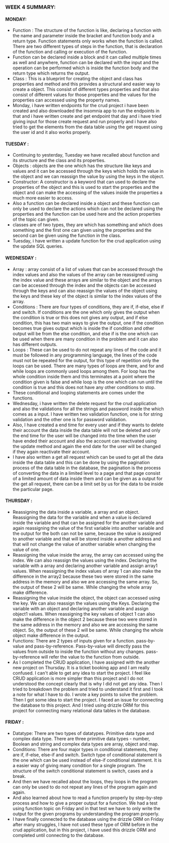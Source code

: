 ### WEEK 4 SUMMARY: 
#### MONDAY:
- Function : The structure of the function is like, declaring a function with the name and parameter inside the bracket and function body and a return type. Function statements only works when the function is called. There are two different types of steps in the function, that is declaration of the function and calling or execution of the function.
- Function can be declared inside a block and it can called multiple times as well and anywhere, function can be declared with the input and the operation can be performed which is inside the function body and the return type which returns the output.
- Class : This is a blueprint for creating the object and class has properties and method and this provides a structural and easier way to create a object. This consist of different types properties and that also consist of different values for those properties and the values for the properties can accessed using the property names.
- Monday, i have written endpoints for the crud project i have been created and also downloaded the insomnia app to run the endpoints in that and i have written create and get endpoint that day and i have tried giving input for those create request and run properly and i have also tried to get the elements from the data table using the get request using the user id and it also works properly.

#### TUESDAY : 
- Continuing to yesterday, Tuesday we have recalled about function and its structure and the class and its properties.
- Objects : objects are the one which has the structure like keys and values and it can be accessed through the keys which holds the value in the object and we can reassign the value by using the keys in the object.
- Constructor: A constructor is a keyword that can used to declare the properties of the object and this is used to start the properties and the object and can make the accessing of the values inside the properties a much more easier to access.
- Also a function can be declared inside a object and these function can only be used to declare the actions which can not be declared using the properties and the function can be used here and the action properties of the topic can given.
- classes are of two types, they are which has something and which does something and the first one can given using the properties and the second can be given using the function in the class.
- Tuesday, i have written a update function for the crud application using the update SQL queries.

#### WEDNESDAY : 
- Array : array consist of a list of values that can be accessed through the index values and also the values of the array can be reassigned using the index value and these arrays are similar to the object and the arrays can be accessed through the index and the objects can be accessed through the keys and can also reassign the values of the object using the keys and these key of the object is similar to the index values of the array.
- Conditions : There are four types of conditions, they are if, if-else, else if and switch. If conditions are the one which only gives the output when the condition is true or this does not gives any output, and if else condition, this has two main ways to give the output, one if the condition becomes true gives output which is inside the if condition and other output will be from the else condition, and else if is the one which can be used when there are many condition in the problem and it can also has different outputs.
- Loops : These can be used to do not repeat any lines of the code and it must be followed in any programming language, the lines of the code must not be repeated for the output, for this type of repetition only the loops can be used. There are many types of loops are there, and for and while loops are commonly used loops among them. For loop has the whole condition inside them and this terminates at a point where the condition given is false and while loop is the one which can run until the condition is true and this does not have any other conditions to stop.
- These conditional and looping statements are comes under the functions.
- Wednesday, i have written the delete request for the crud application and also the validations for all the strings and password inside the which comes as a input. I have written two validation function, one is for string validation and the other one is for password validation.
- Also, I have created a end time for every user and if they wants to delete their account the data inside the data table will not be deleted and only the end time for the user will be changed into the time when the user have ended their account and also the account can reactivated using the update method and again the end date for the user will be changed if they again reactivate their account.
- I have also written a get all request which can be used to get all the data inside the data table and this can be done by using the pagination process of the data table in the database, the pagination is the process of converting the data in a limited level to a page and that page consist of a limited amount of data inside them and can be given as a output for the get all request, there can be a limit set by us for the data to be inside the particular page.

#### THURSDAY : 
- Reassigning the data inside a variable, a array and an object. Reassigning the data for the variable and when a value is declared inside the variable and that can be assigned for the another variable and again reassigning the value of the first variable into another variable and the output for the both can not be same, because the value is assigned to another variable and that will be stored inside a another address and that will not change the value of another variable when changing the value of one.
- Reassigning the value inside the array, the array can accessed using the index. We can also reassign the values using the index. Declaring the variable with a array and declaring another variable and assign array1 values. When reassigning the index values of array 1 can also make the difference in the array2 because these two were stored in the same address in the memory and also we are accessing the same array. So, the output of these 2 will be same. While changing the whole array make difference. 
- Reassigning the value inside the object, the object can accessed using the key. We can also reassign the values using the Keys. Declaring the variable with an object and declaring another variable and assign object1 values. When reassigning the key values of object 1 can also make the difference in the object 2 because these two were stored in the same address in the memory and also we are accessing the same object. So, the output of these 2 will be same. While changing the whole object make difference in the output.
- Functions: There are 2 types of inputs given for a function. pass-by-value and pass-by-reference. Pass-by-value will directly pass the values from outside to inside the function without any changes. pass-by-reference will refer the value to the function from outside.  
- As I completed the CRUD application, I have assigned with the another new project on Thursday. It is a ticket booking app and I am really confused. I can't able to get any idea to start the project. I feel like CRUD application is more simpler than this project and I do not understood the concept clearly that is why I did not get any idea. Then I tried to breakdown the problem and tried to understand it first and I took a note for what I have to do. I wrote a key points to solve the problem. Then I got some idea to start the project. I faced an issue for connecting the database to this project. And I tried using drizzle ORM for this project for connecting many relational data tables in the database. 

#### FRIDAY : 
- Datatype: There are two types of datatypes. Primitive data type and complex data type. There are three primitive data types - number, Boolean and string and complex data types are array, object and map. 
- Conditions: There are four major types in conditional statements, they are if, if-else, else-if and switch. Switch type of conditional statement is the one which can be used instead of else-if conditional statement. It is a easier way of giving many condition for a single program. The structure of the switch conditional statement is switch, cases and a break. 
- And then we have recalled about the loops, they loops in the program can only be used to do not repeat any lines of the program again and again.
- And also learned about how to read a function properly by step-by-step process and how to give a proper output for a function. We had a test using function topic on Friday and in that test we have to only write the output for the given programs by understanding the program properly.
- I have finally connected to the database using the drizzle ORM on Friday after many struggles, I have not used these type of ORM before in the crud application, but in this project, i have used this drizzle ORM and completed until connecting to the database.